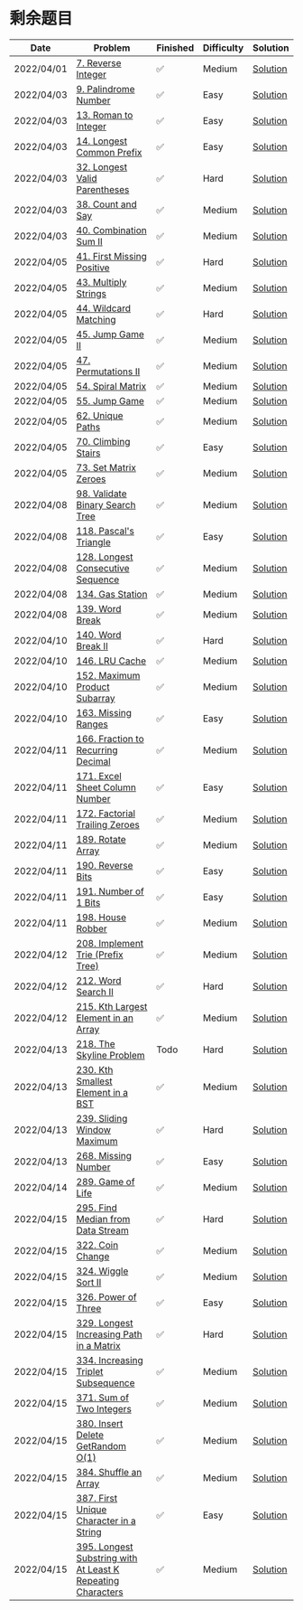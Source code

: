 # 剩余题目
| Date       | Problem                                                                                                                                              | Finished | Difficulty | Solution                                                |
|------------|------------------------------------------------------------------------------------------------------------------------------------------------------|----------|------------|---------------------------------------------------------|
| 2022/04/01 | [7. Reverse Integer](https://leetcode.com/problems/reverse-integer/)                                                                                 | ✅        | Medium     | [Solution](./src/first200/Reverse.java)                 |
| 2022/04/03 | [9. Palindrome Number](https://leetcode.com/problems/palindrome-number/)                                                                             | ✅        | Easy       | [Solution](./src/first200/IsPalindrome.java)            |
| 2022/04/03 | [13. Roman to Integer](https://leetcode.com/problems/roman-to-integer/)                                                                              | ✅        | Easy       | [Solution](./src/first200/RomanToInt.java)              |
| 2022/04/03 | [14. Longest Common Prefix](https://leetcode.com/problems/longest-common-prefix/)                                                                    | ✅        | Easy       | [Solution](./src/first200/LongestCommonPrefix.java)     |
| 2022/04/03 | [32. Longest Valid Parentheses](https://leetcode.com/problems/longest-valid-parentheses/)                                                            | ✅        | Hard       | [Solution](./src/first200/LongestValidParentheses.java) |
| 2022/04/03 | [38. Count and Say](https://leetcode.com/problems/count-and-say/)                                                                                    | ✅        | Medium     | [Solution](./src/first200/CountAndSay.java)             |
| 2022/04/03 | [40. Combination Sum II](https://leetcode.com/problems/combination-sum-ii/)                                                                          | ✅        | Medium     | [Solution](./src/first200/CombinationSum2.java)         |
| 2022/04/05 | [41. First Missing Positive](https://leetcode.com/problems/first-missing-positive/)                                                                  | ✅        | Hard       | [Solution](./src/first200/FirstMissingPositive.java)    |
| 2022/04/05 | [43. Multiply Strings](https://leetcode.com/problems/multiply-strings/)                                                                              | ✅        | Medium     | [Solution](./src/first200/Multiply.java)                |
| 2022/04/05 | [44. Wildcard Matching](https://leetcode.com/problems/wildcard-matching/)                                                                            | ✅        | Hard       | [Solution](./src/first200/IsMatch.java)                 |
| 2022/04/05 | [45. Jump Game II](https://leetcode.com/problems/jump-game-ii/)                                                                                      | ✅        | Medium     | [Solution](./src/first200/Jump.java)                    |
| 2022/04/05 | [47. Permutations II](https://leetcode.com/problems/permutations-ii/)                                                                                | ✅        | Medium     | [Solution](./src/first200/PermuteUnique.java)           |
| 2022/04/05 | [54. Spiral Matrix](https://leetcode.com/problems/spiral-matrix/)                                                                                    | ✅        | Medium     | [Solution](./src/first200/SpiralOrder.java)             |
| 2022/04/05 | [55. Jump Game](https://leetcode.com/problems/jump-game/)                                                                                            | ✅        | Medium     | [Solution](./src/first200/CanJump.java)                 |
| 2022/04/05 | [62. Unique Paths](https://leetcode.com/problems/unique-paths/)                                                                                      | ✅        | Medium     | [Solution](./src/first200/UniquePaths.java)             |
| 2022/04/05 | [70. Climbing Stairs](https://leetcode.com/problems/climbing-stairs/)                                                                                | ✅        | Easy       | [Solution](./src/first200/ClimbStairs.java)             |
| 2022/04/05 | [73. Set Matrix Zeroes](https://leetcode.com/problems/set-matrix-zeroes/)                                                                            | ✅        | Medium     | [Solution](./src/first200/SetZeroes.java)               |
| 2022/04/08 | [98. Validate Binary Search Tree](https://leetcode.com/problems/validate-binary-search-tree/)                                                        | ✅        | Medium     | [Solution](./src/first200/IsValidBST.java)              |
| 2022/04/08 | [118. Pascal's Triangle](https://leetcode.com/problems/pascals-triangle/)                                                                            | ✅        | Easy       | [Solution](./src/first200/Generate.java)                |
| 2022/04/08 | [128. Longest Consecutive Sequence](https://leetcode.com/problems/longest-consecutive-sequence/)                                                     | ✅        | Medium     | [Solution](./src/first200/LongestConsecutive.java)      |
| 2022/04/08 | [134. Gas Station](https://leetcode.com/problems/gas-station/)                                                                                       | ✅        | Medium     | [Solution](./src/first200/CanCompleteCircuit.java)      |
| 2022/04/08 | [139. Word Break](https://leetcode.com/problems/word-break/)                                                                                         | ✅        | Medium     | [Solution](./src/first200/WordBreak.java)               |
| 2022/04/10 | [140. Word Break II](https://leetcode.com/problems/word-break-ii/)                                                                                   | ✅        | Hard       | [Solution](./src/first200/wordBreak2.java)              |
| 2022/04/10 | [146. LRU Cache](https://leetcode.com/problems/lru-cache/)                                                                                           | ✅        | Medium     | [Solution](./src/first200/LRUCache.java)                |
| 2022/04/10 | [152. Maximum Product Subarray](https://leetcode.com/problems/maximum-product-subarray/)                                                             | ✅        | Medium     | [Solution](./src/first200/MaxProduct.java)              |
| 2022/04/10 | [163. Missing Ranges](./src/first200/FindMissingRanges.java)                                                                                         | ✅        | Easy       | [Solution](./src/first200/FindMissingRanges.java)       |
| 2022/04/11 | [166. Fraction to Recurring Decimal](https://leetcode.com/problems/fraction-to-recurring-decimal/)                                                   | ✅        | Medium     | [Solution](./src/first200/FractionToDecimal.java)       |
| 2022/04/11 | [171. Excel Sheet Column Number](https://leetcode.com/problems/excel-sheet-column-number/)                                                           | ✅        | Easy       | [Solution](./src/first200/TitleToNumber.java)           |
| 2022/04/11 | [172. Factorial Trailing Zeroes](https://leetcode.com/problems/factorial-trailing-zeroes/)                                                           | ✅        | Medium     | [Solution](./src/first200/TrailingZeroes.java)          |
| 2022/04/11 | [189. Rotate Array](https://leetcode.com/problems/rotate-array/)                                                                                     | ✅        | Medium     | [Solution](./src/first200/Rotate.java)                  |
| 2022/04/11 | [190. Reverse Bits](https://leetcode.com/problems/reverse-bits/)                                                                                     | ✅        | Easy       | [Solution](./src/first200/ReverseBits.java)             |
| 2022/04/11 | [191. Number of 1 Bits](https://leetcode.com/problems/number-of-1-bits/)                                                                             | ✅        | Easy       | [Solution](./src/first200/HammingWeight.java)           |
| 2022/04/11 | [198. House Robber](https://leetcode.com/problems/house-robber/)                                                                                     | ✅        | Medium     | [Solution](./src/first200/Rob.java)                     |
| 2022/04/12 | [208. Implement Trie (Prefix Tree)](https://leetcode.com/problems/implement-trie-prefix-tree/)                                                       | ✅        | Medium     | [Solution](./src/first200/Trie.java)                    |
| 2022/04/12 | [212. Word Search II](https://leetcode.com/problems/word-search-ii/)                                                                                 | ✅        | Hard       | [Solution](./src/first200/FindWords.java)               |
| 2022/04/12 | [215. Kth Largest Element in an Array](https://leetcode.com/problems/kth-largest-element-in-an-array/)                                               | ✅        | Medium     | [Solution](./src/first200/FindKthLargest.java)          |
| 2022/04/13 | [218. The Skyline Problem](https://leetcode.com/problems/the-skyline-problem/)                                                                       | Todo     | Hard       | [Solution](./src/first200/GetSkyline.java)              |
| 2022/04/13 | [230. Kth Smallest Element in a BST](https://leetcode.com/problems/kth-smallest-element-in-a-bst/)                                                   | ✅        | Medium     | [Solution](./src/first200/KthSmallest.java)             |
| 2022/04/13 | [239. Sliding Window Maximum](https://leetcode.com/problems/sliding-window-maximum/)                                                                 | ✅        | Hard       | [Solution](./src/first200/MaxSlidingWindow.java)        |
| 2022/04/13 | [268. Missing Number](https://leetcode.com/problems/missing-number/)                                                                                 | ✅        | Easy       | [Solution](./src/first200/MissingNumber.java)           |
| 2022/04/14 | [289. Game of Life](https://leetcode.com/problems/game-of-life/)                                                                                     | ✅        | Medium     | [Solution](./src/first200/GameOfLife.java)              |
| 2022/04/15 | [295. Find Median from Data Stream](https://leetcode.com/problems/find-median-from-data-stream/)                                                     | ✅        | Hard       | [Solution](./src/first200/MedianFinder.java)            |
| 2022/04/15 | [322. Coin Change](https://leetcode.com/problems/coin-change/)                                                                                       | ✅        | Medium     | [Solution](./src/first200/CoinChange.java)              |
| 2022/04/15 | [324. Wiggle Sort II](https://leetcode.com/problems/wiggle-sort-ii/)                                                                                 | ✅        | Medium     | [Solution](./src/first200/WiggleSort.java)              |
| 2022/04/15 | [326. Power of Three](https://leetcode.com/problems/power-of-three/)                                                                                 | ✅        | Easy       | [Solution](./src/first200/IsPowerOfThree.java)          |
| 2022/04/15 | [329. Longest Increasing Path in a Matrix](https://leetcode.com/problems/longest-increasing-path-in-a-matrix/)                                       | ✅        | Hard       | [Solution](./src/first200/LongestIncreasingPath.java)   |
| 2022/04/15 | [334. Increasing Triplet Subsequence](https://leetcode.com/problems/increasing-triplet-subsequence/)                                                 | ✅        | Medium     | [Solution](./src/first200/IncreasingTriplet.java)       |
| 2022/04/15 | [371. Sum of Two Integers](https://leetcode.com/problems/sum-of-two-integers/)                                                                       | ✅        | Medium     | [Solution](./src/first200/GetSum.java)                  |
| 2022/04/15 | [380. Insert Delete GetRandom O(1)](https://leetcode.com/problems/insert-delete-getrandom-o1/)                                                       | ✅        | Medium     | [Solution](./src/first200/RandomizedSet.java)           |
| 2022/04/15 | [384. Shuffle an Array](https://leetcode.com/problems/shuffle-an-array/)                                                                             | ✅        | Medium     | [Solution](./src/first200/Solution.java)                |
| 2022/04/15 | [387. First Unique Character in a String](https://leetcode.com/problems/first-unique-character-in-a-string/)                                         | ✅        | Easy       | [Solution](./src/first200/FirstUniqChar.java)           |
| 2022/04/15 | [395. Longest Substring with At Least K Repeating Characters](https://leetcode.com/problems/longest-substring-with-at-least-k-repeating-characters/) | ✅        | Medium     | [Solution](./src/first200/LongestSubstring.java)        |
